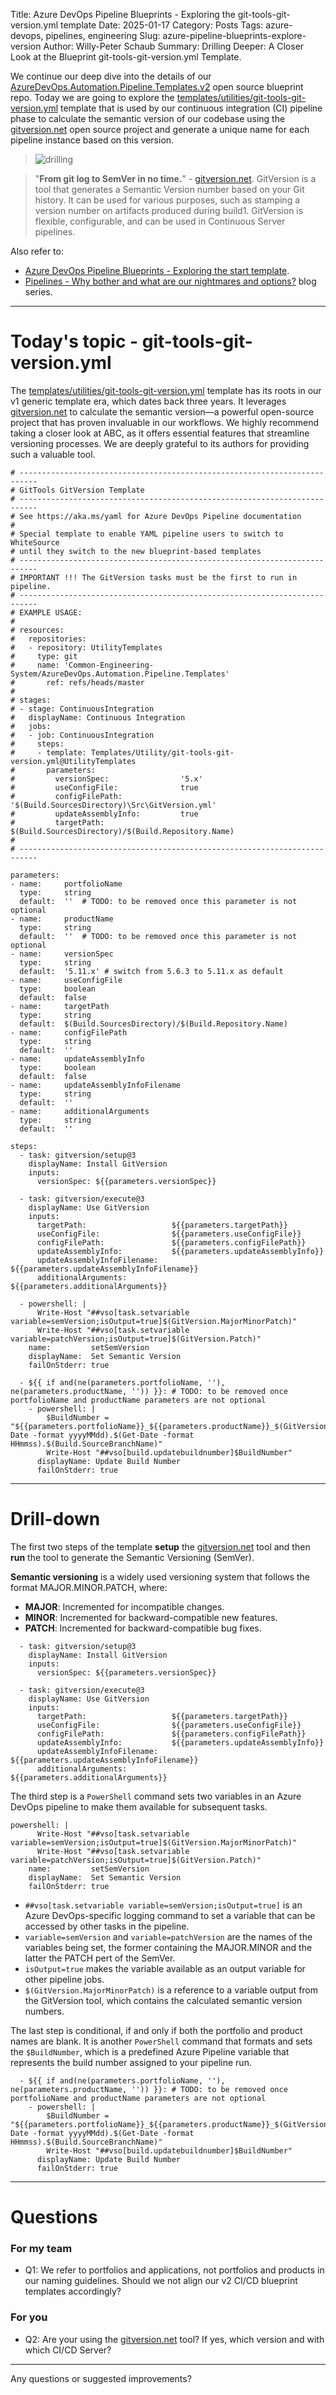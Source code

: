 Title: Azure DevOps Pipeline Blueprints - Exploring the git-tools-git-version.yml template
Date: 2025-01-17
Category: Posts
Tags: azure-devops, pipelines, engineering
Slug: azure-pipeline-blueprints-explore-version
Author: Willy-Peter Schaub
Summary: Drilling Deeper: A Closer Look at the Blueprint git-tools-git-version.yml Template.

We continue our deep dive into the details of our [AzureDevOps.Automation.Pipeline.Templates.v2](https://github.com/WorkSafeBC-Common-Engineering/AzureDevOps.Automation.Pipeline.Templates.v2) open source blueprint repo. Today we are going to explore the [templates/utilities/git-tools-git-version.yml](https://github.com/WorkSafeBC-Common-Engineering/AzureDevOps.Automation.Pipeline.Templates.v2/blob/master/templates/utilities/git-tools-git-version.yml) template that is used by our continuous integration (CI) pipeline phase to calculate the semantic version of our codebase using the [gitversion.net](https://gitversion.net) open source project and generate a unique name for each pipeline instance based on this version.

> ![drilling](../images/azure-pipeline-blueprints-explore-version-1.png)

>
> "**From git log to SemVer in no time.**" - [gitversion.net](https://gitversion.net).
> GitVersion is a tool that generates a Semantic Version number based on your Git history. It can be used for various purposes, such as stamping a version number on artifacts produced during build1. GitVersion is flexible, configurable, and can be used in Continuous Server pipelines.
>

Also refer to:

- [Azure DevOps Pipeline Blueprints - Exploring the start template](/azure-pipeline-blueprints-explore-start.html).
- [Pipelines - Why bother and what are our nightmares and options?](/why-pipelines-part1.html) blog series.

---

# Today's topic - git-tools-git-version.yml

The [templates/utilities/git-tools-git-version.yml](https://github.com/WorkSafeBC-Common-Engineering/AzureDevOps.Automation.Pipeline.Templates.v2/blob/master/templates/utilities/git-tools-git-version.yml) template has its roots in our v1 generic template era, which dates back three years. It leverages [gitversion.net](https://gitversion.net) to calculate the semantic version—a powerful open-source project that has proven invaluable in our workflows. We highly recommend taking a closer look at ABC, as it offers essential features that streamline versioning processes. We are deeply grateful to its authors for providing such a valuable tool.

```
# --------------------------------------------------------------------------
# GitTools GitVersion Template
# --------------------------------------------------------------------------
# See https://aka.ms/yaml for Azure DevOps Pipeline documentation
# 
# Special template to enable YAML pipeline users to switch to WhiteSource
# until they switch to the new blueprint-based templates
# --------------------------------------------------------------------------
# IMPORTANT !!! The GitVersion tasks must be the first to run in pipeline.
# --------------------------------------------------------------------------
# EXAMPLE USAGE:
# 
# resources:
#   repositories:
#   - repository: UtilityTemplates
#     type: git
#     name: 'Common-Engineering-System/AzureDevOps.Automation.Pipeline.Templates'
#       ref: refs/heads/master
#
# stages:
# - stage: ContinuousIntegration
#   displayName: Continuous Integration
#   jobs:
#   - job: ContinuousIntegration
#     steps:
#     - template: Templates/Utility/git-tools-git-version.yml@UtilityTemplates
#       parameters:
#         versionSpec:                '5.x'
#         useConfigFile:              true
#         configFilePath:             '$(Build.SourcesDirectory)\Src\GitVersion.yml'
#         updateAssemblyInfo:         true
#         targetPath:                 $(Build.SourcesDirectory)/$(Build.Repository.Name)
#
# --------------------------------------------------------------------------

parameters:
- name:     portfolioName
  type:     string
  default:  ''  # TODO: to be removed once this parameter is not optional
- name:     productName
  type:     string
  default:  ''  # TODO: to be removed once this parameter is not optional
- name:     versionSpec
  type:     string
  default:  '5.11.x' # switch from 5.6.3 to 5.11.x as default
- name:     useConfigFile
  type:     boolean
  default:  false
- name:     targetPath
  type:     string
  default:  $(Build.SourcesDirectory)/$(Build.Repository.Name)
- name:     configFilePath
  type:     string
  default:  ''
- name:     updateAssemblyInfo
  type:     boolean
  default:  false
- name:     updateAssemblyInfoFilename
  type:     string
  default:  ''
- name:     additionalArguments
  type:     string
  default:  ''
  
steps:
  - task: gitversion/setup@3 
    displayName: Install GitVersion
    inputs:
      versionSpec: ${{parameters.versionSpec}}

  - task: gitversion/execute@3
    displayName: Use GitVersion
    inputs:
      targetPath:                   ${{parameters.targetPath}}
      useConfigFile:                ${{parameters.useConfigFile}}
      configFilePath:               ${{parameters.configFilePath}}
      updateAssemblyInfo:           ${{parameters.updateAssemblyInfo}}
      updateAssemblyInfoFilename:   ${{parameters.updateAssemblyInfoFilename}}
      additionalArguments:          ${{parameters.additionalArguments}}

  - powershell: |
      Write-Host "##vso[task.setvariable variable=semVersion;isOutput=true]$(GitVersion.MajorMinorPatch)"
      Write-Host "##vso[task.setvariable variable=patchVersion;isOutput=true]$(GitVersion.Patch)"
    name:         setSemVersion
    displayName:  Set Semantic Version
    failOnStderr: true

  - ${{ if and(ne(parameters.portfolioName, ''), ne(parameters.productName, '')) }}: # TODO: to be removed once portfolioName and productName parameters are not optional
    - powershell: |
        $BuildNumber = "${{parameters.portfolioName}}_${{parameters.productName}}_$(GitVersion.MajorMinorPatch)_$(Get-Date -format yyyyMMdd).$(Get-Date -format HHmmss).$(Build.SourceBranchName)"
        Write-Host "##vso[build.updatebuildnumber]$BuildNumber"
      displayName: Update Build Number
      failOnStderr: true

```

---

# Drill-down

The first two steps of the template **setup** the [gitversion.net](https://gitversion.net) tool and then **run** the tool to generate the Semantic Versioning (SemVer). 

**Semantic versioning** is a widely used versioning system that follows the format MAJOR.MINOR.PATCH, where:

- **MAJOR**: Incremented for incompatible changes.
- **MINOR**: Incremented for backward-compatible new features.
- **PATCH**: Incremented for backward-compatible bug fixes.

```
  - task: gitversion/setup@3 
    displayName: Install GitVersion
    inputs:
      versionSpec: ${{parameters.versionSpec}}

  - task: gitversion/execute@3
    displayName: Use GitVersion
    inputs:
      targetPath:                   ${{parameters.targetPath}}
      useConfigFile:                ${{parameters.useConfigFile}}
      configFilePath:               ${{parameters.configFilePath}}
      updateAssemblyInfo:           ${{parameters.updateAssemblyInfo}}
      updateAssemblyInfoFilename:   ${{parameters.updateAssemblyInfoFilename}}
      additionalArguments:          ${{parameters.additionalArguments}}
```

The third step is a ```PowerShell``` command sets two variables in an Azure DevOps pipeline to make them available for subsequent tasks.

```
powershell: |
      Write-Host "##vso[task.setvariable variable=semVersion;isOutput=true]$(GitVersion.MajorMinorPatch)"
      Write-Host "##vso[task.setvariable variable=patchVersion;isOutput=true]$(GitVersion.Patch)"
    name:         setSemVersion
    displayName:  Set Semantic Version
    failOnStderr: true
```

- ```##vso[task.setvariable variable=semVersion;isOutput=true]``` is an Azure DevOps-specific logging command to set a variable that can be accessed by other tasks in the pipeline. 
- ```variable=semVersion``` and ```variable=patchVersion``` are the names of the variables being set, the former containing the MAJOR.MINOR and the latter the PATCH pert of the SemVer.
- ```isOutput=true``` makes the variable available as an output variable for other pipeline jobs.
- ```$(GitVersion.MajorMinorPatch)``` is a reference to a variable output from the GitVersion tool, which contains the calculated semantic version numbers.

The last step is conditional, if and only if both the portfolio and product names are blank. It is another ```PowerShell``` command that formats and sets the ```$BuildNumber```, which is a predefined Azure Pipeline variable that represents the build number assigned to your pipeline run.

```
  - ${{ if and(ne(parameters.portfolioName, ''), ne(parameters.productName, '')) }}: # TODO: to be removed once portfolioName and productName parameters are not optional
    - powershell: |
        $BuildNumber = "${{parameters.portfolioName}}_${{parameters.productName}}_$(GitVersion.MajorMinorPatch)_$(Get-Date -format yyyyMMdd).$(Get-Date -format HHmmss).$(Build.SourceBranchName)"
        Write-Host "##vso[build.updatebuildnumber]$BuildNumber"
      displayName: Update Build Number
      failOnStderr: true
```

---

# Questions

### For my team

- Q1: We refer to portfolios and applications, not portfolios and products in our naming guidelines. Should we not align our v2 CI/CD blueprint templates accordingly?

### For you

- Q2: Are your using the [gitversion.net](https://gitversion.net) tool? If yes, which version and with which CI/CD Server?

---

Any questions or suggested improvements?
